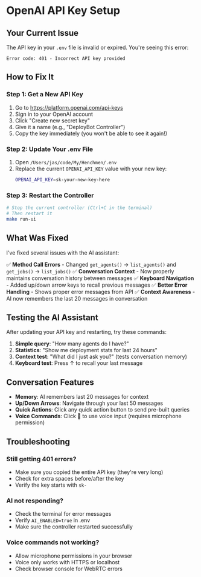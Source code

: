 # OpenAI API Key Setup

## Your Current Issue

The API key in your `.env` file is invalid or expired. You're seeing this error:
```
Error code: 401 - Incorrect API key provided
```

## How to Fix It

### Step 1: Get a New API Key

1. Go to https://platform.openai.com/api-keys
2. Sign in to your OpenAI account
3. Click "Create new secret key"
4. Give it a name (e.g., "DeployBot Controller")
5. Copy the key immediately (you won't be able to see it again!)

### Step 2: Update Your .env File

1. Open `/Users/jas/code/My/Henchmen/.env`
2. Replace the current `OPENAI_API_KEY` value with your new key:
   ```bash
   OPENAI_API_KEY=sk-your-new-key-here
   ```

### Step 3: Restart the Controller

```bash
# Stop the current controller (Ctrl+C in the terminal)
# Then restart it
make run-ui
```

## What Was Fixed

I've fixed several issues with the AI assistant:

✅ **Method Call Errors** - Changed `get_agents()` → `list_agents()` and `get_jobs()` → `list_jobs()`
✅ **Conversation Context** - Now properly maintains conversation history between messages
✅ **Keyboard Navigation** - Added up/down arrow keys to recall previous messages
✅ **Better Error Handling** - Shows proper error messages from API
✅ **Context Awareness** - AI now remembers the last 20 messages in conversation

## Testing the AI Assistant

After updating your API key and restarting, try these commands:

1. **Simple query**: "How many agents do I have?"
2. **Statistics**: "Show me deployment stats for last 24 hours"
3. **Context test**: "What did I just ask you?" (tests conversation memory)
4. **Keyboard test**: Press ↑ to recall your last message

## Conversation Features

- **Memory**: AI remembers last 20 messages for context
- **Up/Down Arrows**: Navigate through your last 50 messages
- **Quick Actions**: Click any quick action button to send pre-built queries
- **Voice Commands**: Click 🎤 to use voice input (requires microphone permission)

## Troubleshooting

### Still getting 401 errors?
- Make sure you copied the entire API key (they're very long)
- Check for extra spaces before/after the key
- Verify the key starts with `sk-`

### AI not responding?
- Check the terminal for error messages
- Verify `AI_ENABLED=true` in .env
- Make sure the controller restarted successfully

### Voice commands not working?
- Allow microphone permissions in your browser
- Voice only works with HTTPS or localhost
- Check browser console for WebRTC errors
